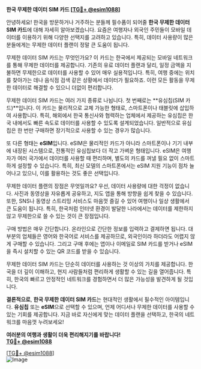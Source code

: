**한국 무제한 데이터 SIM 카드 [[TG💪+ @esim1088](https://t.me/s/esim1088)]**

안녕하세요! 한국을 방문하거나 거주하는 분들께 필수품이 되어줄 **한국 무제한 데이터 SIM 카드**에 대해 자세히 알아보겠습니다. 요즘은 여행자나 외국인 주민들이 모바일 데이터를 이용하기 위해 다양한 선택지를 고려하고 있습니다. 특히, 데이터 사용량이 많은 분들에게는 무제한 데이터 플랜이 정말 큰 도움이 됩니다.

무제한 데이터 SIM 카드는 무엇인가요? 이 카드는 한국에서 제공되는 모바일 네트워크를 통해 무제한 데이터를 제공합니다. 기존의 유료 데이터 플랜과 달리, 일정 금액을 지불하면 무제한으로 데이터를 사용할 수 있어 매우 실용적입니다. 특히, 여행 중에는 위치를 찾아가는 데나 음식점 검색 같은 상황에서 데이터가 필요하죠. 이런 모든 활동을 무제한 데이터로 해결할 수 있으니 더없이 편리합니다.

무제한 데이터 SIM 카드는 여러 가지 종류로 나뉩니다. 첫 번째로는 **유심칩(SIM 카드)**입니다. 이 카드는 물리적으로 교체 가능한 형태로, 스마트폰이나 태블릿에 삽입하여 사용합니다. 특히, 해외에서 한국 통신사와 협력하는 업체에서 제공하는 유심칩은 한국 내에서도 빠른 속도로 데이터를 사용할 수 있도록 설계되었습니다. 일반적으로 유심칩은 한 번만 구매하면 장기적으로 사용할 수 있는 경우가 많습니다.

또 다른 형태는 **eSIM**입니다. eSIM은 물리적인 카드가 아니라 스마트폰이나 기기 내부에 내장된 시스템으로, 전통적인 유심칩보다 더 작고 가벼운 형태입니다. eSIM은 여행자가 여러 국가에서 데이터를 사용할 때 편리하며, 별도의 카드를 꺼낼 필요 없이 스마트하게 설정할 수 있습니다. 특히, 최신 모델의 스마트폰에서는 eSIM 지원 기능이 점차 늘어나고 있으니, 이를 활용하는 것도 좋은 선택입니다.

무제한 데이터 플랜의 장점은 무엇일까요? 우선, 데이터 사용량에 대한 걱정이 없습니다. 사진과 동영상을 자유롭게 공유하고, 지도 앱을 통해 방향을 쉽게 찾을 수 있습니다. 또한, SNS나 동영상 스트리밍 서비스도 마음껏 즐길 수 있어 여행이나 일상 생활에서 큰 도움이 됩니다. 특히, 한국처럼 인터넷 환경이 발달한 나라에서는 데이터를 제한하지 않고 무제한으로 쓸 수 있는 것이 큰 장점입니다.

구매 방법은 매우 간단합니다. 온라인으로 간단한 정보를 입력하고 결제하면 됩니다. 대부분의 업체들은 영어와 한국어로 서비스를 제공하므로, 외국인이라 하더라도 어렵지 않게 구매할 수 있습니다. 그리고 구매 후에는 앱이나 이메일로 SIM 카드를 받거나 eSIM을 즉시 설치할 수 있는 QR 코드를 받을 수 있습니다.

무제한 데이터 SIM 카드는 단순히 데이터를 사용하는 것 이상의 가치를 제공합니다. 한국을 더 깊이 이해하고, 현지 사람들처럼 편리하게 생활할 수 있는 길을 열어줍니다. 특히, 한국의 빠르고 안정적인 네트워크를 경험하면서 더 많은 가능성을 발견하게 될 것입니다.

**결론적으로**, **한국 무제한 데이터 SIM 카드**는 현대적인 생활에서 필수적인 아이템입니다. **유심칩** 또는 **eSIM**으로 선택할 수 있으며, 언제 어디서나 무제한 데이터를 사용할 수 있는 기회를 제공합니다. 지금 바로 자신에게 맞는 데이터 플랜을 선택하고, 한국의 네트워크를 마음껏 누려보세요!

**여러분의 여행과 생활이 더욱 편리해지기를 바랍니다!**  
**[TG💪+ @esim1088](https://t.me/s/esim1088)**  

[[TG💪+ @esim1088](https://t.me/s/esim1088)]  
![Image](https://i.postimg.cc/Y0z9fWf4/image.png)